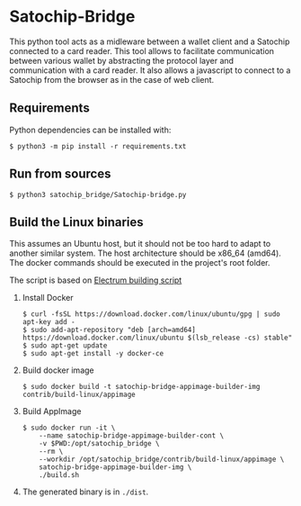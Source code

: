 # Satochip-Bridge

This python tool acts as a midleware between a wallet client and a Satochip connected to a card reader. 
This tool allows to facilitate communication between various wallet by abstracting the protocol layer and communication with a card reader.
It also allows a javascript to connect to a Satochip from the browser as in the case of web client.

## Requirements

Python dependencies can be installed with:
    
    $ python3 -m pip install -r requirements.txt
    

## Run from sources
    
    $ python3 satochip_bridge/Satochip-bridge.py
    

## Build the Linux binaries

This assumes an Ubuntu host, but it should not be too hard to adapt to another
similar system. The host architecture should be x86_64 (amd64).
The docker commands should be executed in the project's root folder.

The script is based on [Electrum building script](https://github.com/spesmilo/electrum/tree/master/contrib/build-linux/appimage)

1. Install Docker

    ```
    $ curl -fsSL https://download.docker.com/linux/ubuntu/gpg | sudo apt-key add -
    $ sudo add-apt-repository "deb [arch=amd64] https://download.docker.com/linux/ubuntu $(lsb_release -cs) stable"
    $ sudo apt-get update
    $ sudo apt-get install -y docker-ce
    ```

2. Build docker image
    ```
	$ sudo docker build -t satochip-bridge-appimage-builder-img contrib/build-linux/appimage
    ```
	
3. Build AppImage
    ```
	$ sudo docker run -it \
		--name satochip-bridge-appimage-builder-cont \
		-v $PWD:/opt/satochip_bridge \
		--rm \
		--workdir /opt/satochip_bridge/contrib/build-linux/appimage \
		satochip-bridge-appimage-builder-img \
		./build.sh
    ```

4. The generated binary is in `./dist`.
